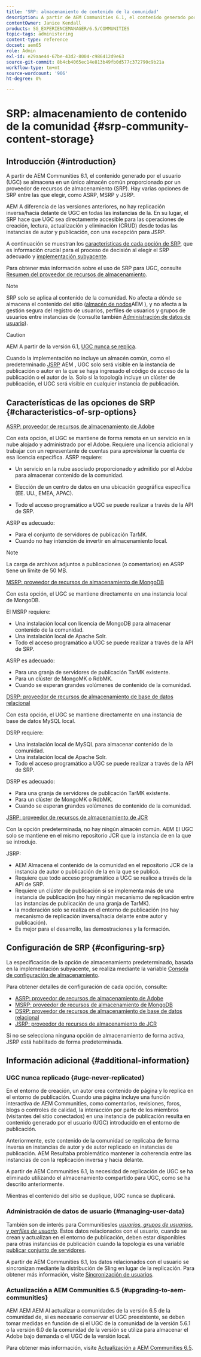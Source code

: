 ```yaml
---
title: 'SRP: almacenamiento de contenido de la comunidad'
description: A partir de AEM Communities 6.1, el contenido generado por el usuario (UGC) se almacena en un único almacén común proporcionado por un proveedor de recursos de almacenamiento (SRP)
contentOwner: Janice Kendall
products: SG_EXPERIENCEMANAGER/6.5/COMMUNITIES
topic-tags: administering
content-type: reference
docset: aem65
role: Admin
exl-id: e29aae44-67be-43d2-8004-c986412d9e63
source-git-commit: 8b4cb4065ec14e813b49fb0d577c372790c9b21a
workflow-type: tm+mt
source-wordcount: '906'
ht-degree: 0%

---
```


# SRP: almacenamiento de contenido de la comunidad {#srp-community-content-storage}

## Introducción {#introduction}

A partir de AEM Communities 6.1, el contenido generado por el usuario (UGC) se almacena en un único almacén común proporcionado por un proveedor de recursos de almacenamiento (SRP). Hay varias opciones de SRP entre las que elegir, como ASRP, MSRP y JSRP.

AEM A diferencia de las versiones anteriores, no hay replicación inversa/hacia delante de UGC en todas las instancias de la. En su lugar, el SRP hace que UGC sea directamente accesible para las operaciones de creación, lectura, actualización y eliminación (CRUD) desde todas las instancias de autor y publicación, con una excepción para JSRP.

A continuación se muestran los [características de cada opción de SRP](#characteristics-of-srp-options), que es información crucial para el proceso de decisión al elegir el SRP adecuado y [implementación subyacente](/help/communities/topologies.md).

Para obtener más información sobre el uso de SRP para UGC, consulte [Resumen del proveedor de recursos de almacenamiento](/help/communities/srp.md).

>[!NOTE]
>
>SRP solo se aplica al contenido de la comunidad. No afecta a dónde se almacena el contenido del sitio ([almacén de nodos](/help/sites-deploying/data-store-config.md)AEM ), y no afecta a la gestión segura del registro de usuarios, perfiles de usuarios y grupos de usuarios entre instancias de (consulte también [Administración de datos de usuario](#managing-user-data)).

>[!CAUTION]
>
>AEM A partir de la versión 6.1, [UGC nunca se replica](#ugc-never-replicated).
>
>Cuando la implementación no incluye un almacén común, como el predeterminado [JSRP](/help/communities/topologies.md#jsrp) AEM , UGC solo será visible en la instancia de publicación o autor en la que se haya ingresado el código de acceso de la publicación o el autor de la. Solo si la topología incluye un clúster de publicación, el UGC será visible en cualquier instancia de publicación.

## Características de las opciones de SRP {#characteristics-of-srp-options}

[ASRP: proveedor de recursos de almacenamiento de Adobe](/help/communities/asrp.md)

Con esta opción, el UGC se mantiene de forma remota en un servicio en la nube alojado y administrado por el Adobe. Requiere una licencia adicional y trabajar con un representante de cuentas para aprovisionar la cuenta de esa licencia específica. ASRP requiere:

* Un servicio en la nube asociado proporcionado y admitido por el Adobe para almacenar contenido de la comunidad.
* Elección de un centro de datos en una ubicación geográfica específica (EE. UU., EMEA, APAC).

* Todo el acceso programático a UGC se puede realizar a través de la API de SRP.

ASRP es adecuado:

* Para el conjunto de servidores de publicación TarMK.
* Cuando no hay intención de invertir en almacenamiento local.

>[!NOTE]
>
>La carga de archivos adjuntos a publicaciones (o comentarios) en ASRP tiene un límite de 50 MB.

[MSRP: proveedor de recursos de almacenamiento de MongoDB](/help/communities/msrp.md)

Con esta opción, el UGC se mantiene directamente en una instancia local de MongoDB.

El MSRP requiere:

* Una instalación local con licencia de MongoDB para almacenar contenido de la comunidad.
* Una instalación local de Apache Solr.
* Todo el acceso programático a UGC se puede realizar a través de la API de SRP.

ASRP es adecuado:

* Para una granja de servidores de publicación TarMK existente.
* Para un clúster de MongoMK o RdbMK.
* Cuando se esperan grandes volúmenes de contenido de la comunidad.

[DSRP: proveedor de recursos de almacenamiento de base de datos relacional](/help/communities/dsrp.md)

Con esta opción, el UGC se mantiene directamente en una instancia de base de datos MySQL local.

DSRP requiere:

* Una instalación local de MySQL para almacenar contenido de la comunidad.
* Una instalación local de Apache Solr.
* Todo el acceso programático a UGC se puede realizar a través de la API de SRP.

DSRP es adecuado:

* Para una granja de servidores de publicación TarMK existente.
* Para un clúster de MongoMK o RdbMK.
* Cuando se esperan grandes volúmenes de contenido de la comunidad.

[JSRP: proveedor de recursos de almacenamiento de JCR](/help/communities/jsrp.md)

Con la opción predeterminada, no hay ningún almacén común. AEM El UGC solo se mantiene en el mismo repositorio JCR que la instancia de en la que se introdujo.

JSRP:

* AEM Almacena el contenido de la comunidad en el repositorio JCR de la instancia de autor o publicación de la en la que se publicó.
* Requiere que todo acceso programático a UGC se realice a través de la API de SRP.
* Requiere un clúster de publicación si se implementa más de una instancia de publicación (no hay ningún mecanismo de replicación entre las instancias de publicación de una granja de TarMK).
* la moderación solo se realiza en el entorno de publicación (no hay mecanismo de replicación inversa/hacia delante entre autor y publicación).
* Es mejor para el desarrollo, las demostraciones y la formación.

## Configuración de SRP {#configuring-srp}

La especificación de la opción de almacenamiento predeterminado, basada en la implementación subyacente, se realiza mediante la variable [Consola de configuración de almacenamiento](/help/communities/srp-config.md).

Para obtener detalles de configuración de cada opción, consulte:

* [ASRP: proveedor de recursos de almacenamiento de Adobe](/help/communities/asrp.md)
* [MSRP: proveedor de recursos de almacenamiento de MongoDB](/help/communities/msrp.md)
* [DSRP: proveedor de recursos de almacenamiento de base de datos relacional](/help/communities/dsrp.md)
* [JSRP: proveedor de recursos de almacenamiento de JCR](/help/communities/jsrp.md)

Si no se selecciona ninguna opción de almacenamiento de forma activa, JSRP está habilitado de forma predeterminada.

## Información adicional {#additional-information}

### UGC nunca replicado {#ugc-never-replicated}

En el entorno de creación, un autor crea contenido de página y lo replica en el entorno de publicación. Cuando una página incluye una función interactiva de AEM Communities, como comentarios, revisiones, foros, blogs o controles de calidad, la interacción por parte de los miembros (visitantes del sitio conectados) en una instancia de publicación resulta en contenido generado por el usuario (UGC) introducido en el entorno de publicación.

Anteriormente, este contenido de la comunidad se replicaba de forma inversa en instancias de autor y de autor replicado en instancias de publicación. AEM Resultaba problemático mantener la coherencia entre las instancias de con la replicación inversa y hacia delante.

A partir de AEM Communities 6.1, la necesidad de replicación de UGC se ha eliminado utilizando el almacenamiento compartido para UGC, como se ha descrito anteriormente.

Mientras el contenido del sitio se duplique, UGC nunca se duplicará.

### Administración de datos de usuario {#managing-user-data}

También son de interés para CommunitiesIes [*usuarios*, *grupos de usuarios*, y *perfiles de usuario*](/help/communities/users.md). Estos datos relacionados con el usuario, cuando se crean y actualizan en el entorno de publicación, deben estar disponibles para otras instancias de publicación cuando la topología es una variable [publicar conjunto de servidores](/help/sites-deploying/recommended-deploys.md#tarmk-farm).

A partir de AEM Communities 6.1, los datos relacionados con el usuario se sincronizan mediante la distribución de Sling en lugar de la replicación. Para obtener más información, visite [Sincronización de usuarios](/help/communities/sync.md).

### Actualización a AEM Communities 6.5 {#upgrading-to-aem-communities}

AEM AEM AEM Al actualizar a comunidades de la versión 6.5 de la comunidad de, si es necesario conservar el UGC preexistente, se deben tomar medidas en función de si el UGC de la comunidad de la versión 5.6.1 o la versión 6.0 de la comunidad de la versión se utiliza para almacenar el Adobe bajo demanda o el UGC de la versión local.

Para obtener más información, visite [Actualización a AEM Communities 6.5](/help/communities/upgrade.md).
